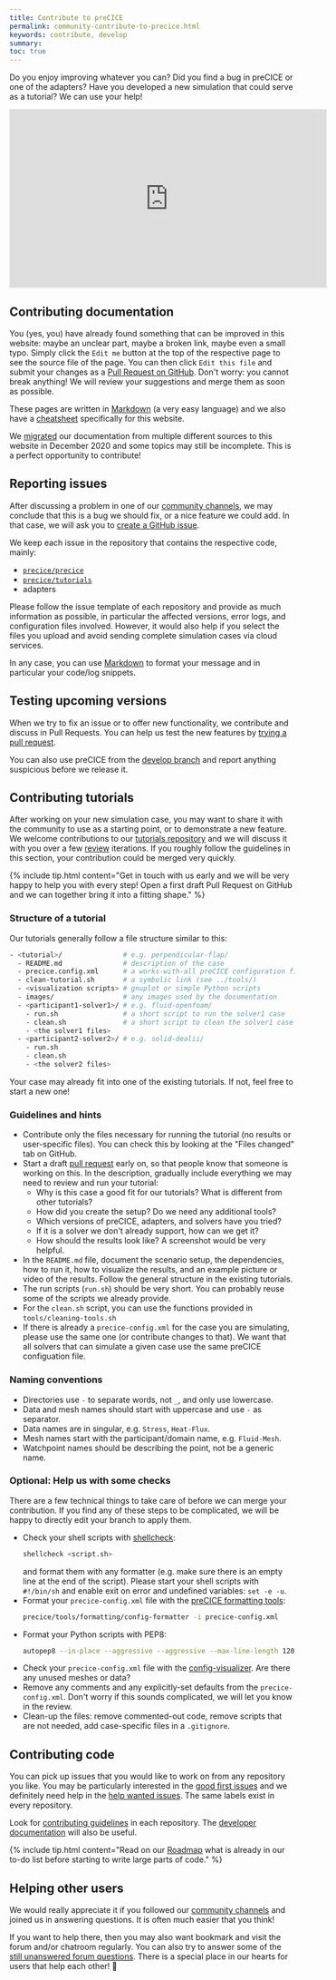 ```yaml
---
title: Contribute to preCICE
permalink: community-contribute-to-precice.html
keywords: contribute, develop
summary:
toc: true
---
```


Do you enjoy improving whatever you can? Did you find a bug in preCICE or one of the adapters? Have you developed a new simulation that could serve as a tutorial? We can use your help!

<p style="text-align: center">
<iframe width="560" height="315" src="https://www.youtube-nocookie.com/embed/oPorUPZA9XE" title="YouTube video player" frameborder="0" allow="accelerometer; autoplay; clipboard-write; encrypted-media; gyroscope; picture-in-picture" allowfullscreen></iframe>
</p>

## Contributing documentation

You (yes, you) have already found something that can be improved in this website:
maybe an unclear part, maybe a broken link, maybe even a small typo.
Simply click the `Edit me` button at the top of the respective page to see
the source file of the page. You can then click `Edit this file`
and submit your changes as a [Pull Request on GitHub](https://docs.github.com/en/free-pro-team@latest/github/collaborating-with-issues-and-pull-requests/about-pull-requests).
Don't worry: you cannot break anything! We will review your suggestions
and merge them as soon as possible.

These pages are written in [Markdown](https://guides.github.com/features/mastering-markdown/) (a very easy language)
and we also have a [cheatsheet](docs-meta-cheatsheet.html) specifically for this website.

We [migrated](docs-meta-migration-guide.html) our documentation from multiple different sources to this website in December 2020
and some topics may still be incomplete. This is a perfect opportunity to contribute!

## Reporting issues

After discussing a problem in one of our [community channels](community-channels.html), we may conclude that this is a bug
we should fix, or a nice feature we could add. In that case, we will ask you to [create a GitHub issue](https://docs.github.com/en/free-pro-team@latest/github/managing-your-work-on-github/creating-an-issue).

We keep each issue in the repository that contains the respective code, mainly:
- [`precice/precice`](https://github.com/precice/precice/issues)
- [`precice/tutorials`](https://github.com/precice/tutorials/issues)
- adapters

Please follow the issue template of each repository and provide as much information as possible, in particular the
affected versions, error logs, and configuration files involved. However, it would also help if you select the files you upload
and avoid sending complete simulation cases via cloud services.

In any case, you can use [Markdown](https://guides.github.com/features/mastering-markdown/) to format your message
and in particular your code/log snippets.

## Testing upcoming versions

When we try to fix an issue or to offer new functionality, we contribute and discuss in Pull Requests.
You can help us test the new features by [trying a pull request](https://precice.discourse.group/t/i-was-asked-to-try-a-pull-request-how-can-i-do-that/38).

You can also use preCICE from the [develop branch](https://github.com/precice/precice/tree/develop/) and report anything suspicious before we release it.

## Contributing tutorials

After working on your new simulation case, you may want to share it with the community to use as a starting point,
or to demonstrate a new feature. We welcome contributions to our [tutorials repository](https://github.com/precice/tutorials/)
and we will discuss it with you over a few [review](https://docs.github.com/en/github/collaborating-with-issues-and-pull-requests/reviewing-proposed-changes-in-a-pull-request) iterations.
If you roughly follow the guidelines in this section, your contribution could be merged very quickly.

{% include tip.html content="Get in touch with us early and we will be very happy to help you with every step! Open a first draft Pull Request on GitHub and we can together bring it into a fitting shape." %}

### Structure of a tutorial

Our tutorials generally follow a file structure similar to this:
```bash
- <tutorial>/               # e.g. perpendicular-flap/
  - README.md               # description of the case
  - precice.config.xml      # a works-with-all preCICE configuration file
  - clean-tutorial.sh       # a symbolic link (see ../tools/)
  - <visualization scripts> # gnuplot or simple Python scripts
  - images/                 # any images used by the documentation
  - <participant1-solver1>/ # e.g. fluid-openfoam/
    - run.sh                # a short script to run the solver1 case
    - clean.sh              # a short script to clean the solver1 case
    - <the solver1 files>
  - <participant2-solver2>/ # e.g. solid-dealii/
    - run.sh
    - clean.sh
    - <the solver2 files>
```
Your case may already fit into one of the existing tutorials. If not, feel free to start a new one!

### Guidelines and hints

- Contribute only the files necessary for running the tutorial (no results or user-specific files). You can check this by looking at the "Files changed" tab on GitHub.
- Start a draft [pull request](https://docs.github.com/en/github/collaborating-with-issues-and-pull-requests/creating-a-pull-request) early on, so that people know that someone is working on this. In the description, gradually include everything we may need to review and run your tutorial:
  - Why is this case a good fit for our tutorials? What is different from other tutorials?
  - How did you create the setup? Do we need any additional tools?
  - Which versions of preCICE, adapters, and solvers have you tried?
  - If it is a solver we don't already support, how can we get it?
  - How should the results look like? A screenshot would be very helpful.
- In the `README.md` file, document the scenario setup, the dependencies, how to run it, how to visualize the results, and an example picture or video of the results. Follow the general structure in the existing tutorials.
- The run scripts (`run.sh`) should be very short. You can probably reuse some of the scripts we already provide.
- For the `clean.sh` script, you can use the functions provided in `tools/cleaning-tools.sh`
- If there is already a `precice-config.xml` for the case you are simulating, please use the same one (or contribute changes to that). We want that all solvers that can simulate a given case use the same preCICE configuation file.

### Naming conventions

- Directories use `-` to separate words, not `_`, and only use lowercase.
- Data and mesh names should start with uppercase and use `-` as separator.
- Data names are in singular, e.g. `Stress`, `Heat-Flux`.
- Mesh names start with the participant/domain name, e.g. `Fluid-Mesh`.
- Watchpoint names should be describing the point, not be a generic name. 

### Optional: Help us with some checks

There are a few technical things to take care of before we can merge your contribution. If you find any of these steps to be complicated, we will be happy to directly edit your branch to apply them.

- Check your shell scripts with [shellcheck](https://github.com/koalaman/shellcheck/):
   ```bash
   shellcheck <script.sh>
   ```
   and format them with any formatter (e.g. make sure there is an empty line at the end of the script).
   Please start your shell scripts with `#!/bin/sh` and enable exit on error and undefined variables: `set -e -u`.
- Format your `precice-config.xml` file with the [preCICE formatting tools](dev-docs-dev-tooling.html#formatting-the-code):
  ```bash
  precice/tools/formatting/config-formatter -i precice-config.xml
  ```
- Format your Python scripts with PEP8:
   ```bash
   autopep8 --in-place --aggressive --aggressive --max-line-length 120 <file>.py
   ```
- Check your `precice-config.xml` file with the [config-visualizer](tooling-config-visualization.html). Are there any unused meshes or data?
- Remove any comments and any explicitly-set defaults from the `precice-config.xml`. Don't worry if this sounds complicated, we will let you know in the review.
- Clean-up the files: remove commented-out code, remove scripts that are not needed, add case-specific files in a `.gitignore`.

## Contributing code

You can pick up issues that you would like to work on from any repository you like. You may be particularly interested in the [good first issues](https://github.com/precice/precice/labels/good%20first%20issue) and we definitely need help in the [help wanted issues](https://github.com/precice/precice/labels/help%20wanted). The same labels exist in every repository.

Look for [contributing guidelines](https://github.com/precice/precice/blob/develop/docs/CONTRIBUTING.md) in each repository. The [developer documentation](dev-docs-overview.html) will also be useful.

{% include tip.html content="Read on our [Roadmap](fundamentals-roadmap.html) what is already in our to-do list before starting to write large parts of code." %}

## Helping other users

We would really appreciate it if you followed our [community channels](community-channels.html) and joined us in answering questions.
It is often much easier that you think!

If you want to help there, then you may also want bookmark and visit the forum and/or chatroom regularly. You can also try to answer some of the [still unanswered forum questions](https://precice.discourse.group/search?expanded=true&q=status%3Aunsolved%20order%3Alatest). There is a special place in our hearts for users that help each other! 🤗